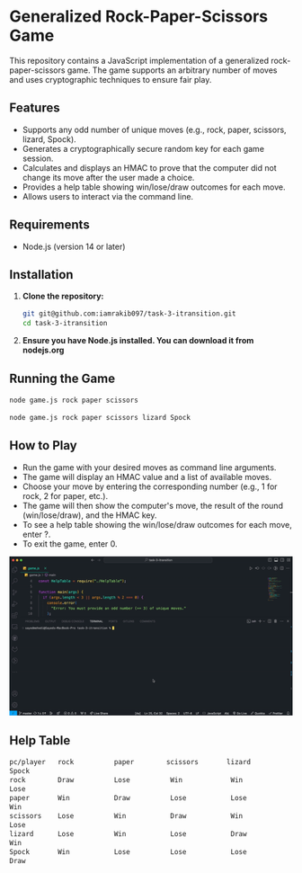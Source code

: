 # Generalized Rock-Paper-Scissors Game

This repository contains a JavaScript implementation of a generalized rock-paper-scissors game. The game supports an arbitrary number of moves and uses cryptographic techniques to ensure fair play.

## Features

- Supports any odd number of unique moves (e.g., rock, paper, scissors, lizard, Spock).
- Generates a cryptographically secure random key for each game session.
- Calculates and displays an HMAC to prove that the computer did not change its move after the user made a choice.
- Provides a help table showing win/lose/draw outcomes for each move.
- Allows users to interact via the command line.

## Requirements

- Node.js (version 14 or later)

## Installation

1. **Clone the repository:**

   ```bash
   git git@github.com:iamrakib097/task-3-itransition.git
   cd task-3-itransition


2. **Ensure you have Node.js installed. You can download it from nodejs.org**

## Running the Game
```bash
node game.js rock paper scissors
```

```bash
node game.js rock paper scissors lizard Spock

```

## How to Play
- Run the game with your desired moves as command line arguments.
- The game will display an HMAC value and a list of available moves.
- Choose your move by entering the corresponding number (e.g., 1 for rock, 2 for paper, etc.).
- The game will then show the computer's move, the result of the round (win/lose/draw), and the HMAC key.
- To see a help table showing the win/lose/draw outcomes for each move, enter ?.
- To exit the game, enter 0.

![How to play GIF](howtoplay.gif)


## Help Table
```
pc/player   rock          paper        scissors       lizard           Spock
rock        Draw          Lose          Win            Win             Lose
paper       Win           Draw          Lose           Lose            Win
scissors    Lose          Win           Draw           Win             Lose
lizard      Lose          Win           Lose           Draw            Win
Spock       Win           Lose          Lose           Lose            Draw
```
